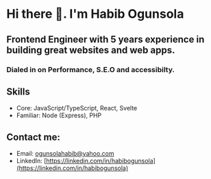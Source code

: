 
# Hi there 👋. I'm Habib Ogunsola

## Frontend Engineer with 5 years experience in building great websites and web apps.
### Dialed in on Performance, S.E.O and accessibilty.

## Skills
- Core: JavaScript/TypeScript, React, Svelte
- Familiar: Node (Express), PHP

## Contact me:
- Email: [ogunsolahabib@yahoo.com](mailto:ogunsolahabib@yahoo.com)
- LinkedIn: [https://linkedin.com/in/habibogunsola](https://linkedin.com/in/habibogunsola)

<!--
**ogunsolahabib/ogunsolahabib** is a ✨ _special_ ✨ repository because its `README.md` (this file) appears on your GitHub profile.

Here are some ideas to get you started:

- 🔭 I’m currently working on ...
- 🌱 I’m currently learning ...
- 👯 I’m looking to collaborate on ...
- 🤔 I’m looking for help with ...
- 💬 Ask me about ...
- 📫 How to reach me: ...
- 😄 Pronouns: ...
- ⚡ Fun fact: ...
-->
